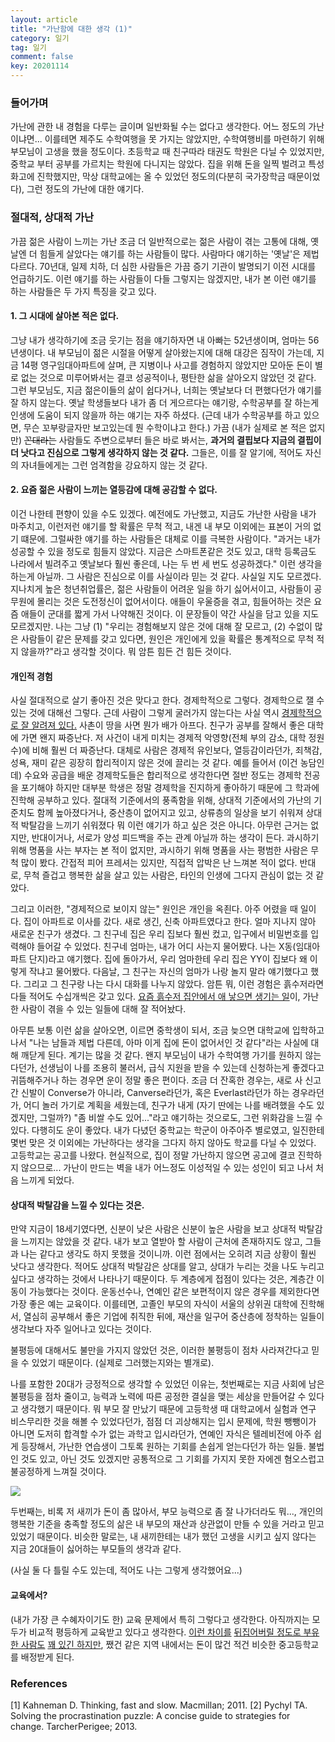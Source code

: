 ```yaml
---
layout: article
title: "가난함에 대한 생각 (1)"
category: 일기
tag: 일기
comment: false
key: 20201114
---
```


### 들어가며
가난에 관한 내 경험을 다루는 글이며 일반화될 수는 없다고 생각한다. 어느 정도의 가난이냐면... 이를테면 제주도 수학여행을 못 가지는 않았지만, 수학여행비를 마련하기 위해 부모님이 고생을 했을 정도이다. 초등학교 때 친구따라 태권도 학원은 다닐 수 있었지만, 중학교 부터 공부를 가르치는 학원에 다니지는 않았다. 집을 위해 돈을 일찍 벌려고 특성화고에 진학했지만, 막상 대학교에는 올 수 있었던 정도의(다분히 국가장학금 때문이었다), 그런 정도의 가난에 대한 얘기다.

### 절대적, 상대적 가난
가끔 젊은 사람이 느끼는 가난 조금 더 일반적으로는 젊은 사람이 겪는 고통에 대해, 옛날엔 더 힘들게 살았다는 얘기를 하는 사람들이 많다. 사람마다 얘기하는 '옛날'은 제법 다르다. 70년대, 일제 치하, 더 심한 사람들은 가끔 증기 기관이 발명되기 이전 시대를 언급하기도. 이런 얘기를 하는 사람들이 다들 그렇지는 않겠지만, 내가 본 이런 얘기를 하는 사람들은 두 가지 특징을 갖고 있다.

#### 1. 그 시대에 살아본 적은 없다.
그냥 내가 생각하기에 조금 웃기는 점을 얘기하자면 내 아빠는 52년생이며, 엄마는 56년생이다. 내 부모님이 젊은 시절을 어떻게 살아왔는지에 대해 대강은 짐작이 가는데, 지금 14평 영구임대아파트에 살며, 큰 지병이나 사고를 경험하지 않았지만 모아둔 돈이 별로 없는 것으로 미루어봐서는 결코 성공적이나, 평탄한 삶을 살아오지 않았던 것 같다. 그런 부모님도, 지금 젊은이들의 삶이 쉽다거나, 너희는 옛날보다 더 편했다던가 얘기를 잘 하지 않는다. 옛날 학생들보다 내가 좀 더 게으르다는 얘기랑, 수학공부를 잘 하는게 인생에 도움이 되지 않을까 하는 얘기는 자주 하셨다. (근데 내가 수학공부를 하고 있으면, 무슨 꼬부랑글자만 보고있는데 뭔 수학이냐고 한다.) 가끔 (내가 실제로 본 적은 없지만) ~~꼰대라는~~ 사람들도 주변으로부터 들은 바로 봐서는, **과거의 결핍보다 지금의 결핍이 더 낫다고 진심으로 그렇게 생각하지 않는 것 같다.** 그들은, 이를 잘 알기에, 적어도 자신의 자녀들에게는 그런 엄격함을 강요하지 않는 것 같다.

#### 2. 요즘 젊은 사람이 느끼는 열등감에 대해 공감할 수 없다.
이건 나한테 편향이 있을 수도 있겠다. 예전에도 가난했고, 지금도 가난한 사람을 내가 마주치고, 이런저런 얘기를 할 확률은 무척 적고, 내겐 내 부모 이외에는 표본이 거의 없기 떄문에. 그럴싸한 얘기를 하는 사람들은 대체로 이를 극복한 사람이다. "과거는 내가 성공할 수 있을 정도로 힘들지 않았다. 지금은 스마트폰같은 것도 있고, 대학 등록금도 나라에서 빌려주고 옛날보다 훨씬 좋은데, 나는 두 번 세 번도 성공하겠다." 이런 생각을 하는게 아닐까. 그 사람은 진심으로 이를 사실이라 믿는 것 같다. 사실일 지도 모르겠다. 지나치게 높은 청년취업률은, 젊은 사람들이 어려운 일을 하기 싫어서이고, 사람들이 공무원에 몰리는 것은 도전정신이 없어서이다. 애들이 우울증을 겪고, 힘들어하는 것은 요즘 애들이 군대를 짧게 가서 나약해진 것이다. 이 문장들이 약간 사실을 담고 있을 지도 모르겠지만. 나는 그냥 (1) "우리는 경험해보지 않은 것에 대해 잘 모르고, (2) 수없이 많은 사람들이 같은 문제를 갖고 있다면, 원인은 개인에게 있을 확률은 통계적으로 무척 적지 않을까?"라고 생각할 것이다. 뭐 암튼 힘든 건 힘든 것이다.


#### 개인적 경험
사실 절대적으로 살기 좋아진 것은 맞다고 한다. 경제학적으로 그렇다. 경제학으로 잴 수 있는 것에 대해선 그렇다. 근데 사람이 그렇게 굴러가지 않는다는 사실 역시 [경제학적으로 잘 알려져 있다.](https://www.nobelprize.org/prizes/economic-sciences/2002/kahneman/facts/) 사촌이 땅을 사면 뭔가 배가 아프다. 친구가 공부를 잘해서 좋은 대학에 가면 왠지 짜증난다. 저 사건이 내게 미치는 경제적 악영향(전체 부의 감소, 대학 정원 수)에 비해 훨씬 더 짜증난다. 대체로 사람은 경제적 유인보다, 열등감이라던가, 죄책감, 성욕, 재미 같은 굉장히 합리적이지 않은 것에 끌리는 것 같다. 예를 들어서 (이건 농담인데) 수요와 공급을 배운 경제학도들은 합리적으로 생각한다면 절반 정도는 경제학 전공을 포기해야 하지만 대부분 학생은 정말 경제학을 진지하게 좋아하기 때문에 그 학과에 진학해 공부하고 있다. 절대적 기준에서의 풍족함을 위해, 상대적 기준에서의 가난의 기준치도 함께 높아졌다거나, 중산층이 없어지고 있고, 상류층의 일상을 보기 쉬워져 상대적 박탈감을 느끼기 쉬워졌다 뭐 이런 얘기가 하고 싶은 것은 아니다. 아무런 근거는 없지만, 반대이거나, 서로가 양성 피드백을 주는 관계 아닐까 하는 생각이 든다. 과시하기 위해 명품을 사는 부자는 본 적이 없지만, 과시하기 위해 명품을 사는 평범한 사람은 무척 많이 봤다. 간접적 피어 프레셔는 있지만, 직접적 압박은 난 느껴본 적이 없다. 반대로, 무척 즐겁고 행복한 삶을 살고 있는 사람은, 타인의 인생에 그다지 관심이 없는 것 같았다.

그리고 이러한, "경제적으로 보이지 않는" 원인은 개인을 옥죈다. 아주 어렸을 때 일이다. 집이 아파트로 이사를 갔다. 새로 생긴, 신축 아파트였다고 한다. 얼마 지나지 않아 새로운 친구가 생겼다. 그 친구네 집은 우리 집보다 훨씬 컸고, 입구에서 비밀번호를 입력해야 들어갈 수 있었다. 친구네 엄마는, 내가 어디 사는지 물어봤다. 나는 X동(임대아파트 단지)라고 얘기했다. 집에 돌아가서, 우리 엄마한테 우리 집은 YY이 집보다 왜 이렇게 작냐고 물어봤다. 다음날, 그 친구는 자신의 엄마가 나랑 놀지 말라 얘기했다고 했다. 그리고 그 친구랑 나는 다시 대화를 나누지 않았다. 암튼 뭐, 이런 경험은 흙수저라면 다들 적어도 수십개씩은 갖고 있다. [요즘 흙수저 집안에서 애 낳으면 생기는 일](https://pann.nate.com/talk/355415247)이, 가난한 사람이 겪을 수 있는 일들에 대해 잘 적어놨다.

아무튼 보통 이런 삶을 살아오면, 이르면 중학생이 되서, 조금 늦으면 대학교에 입학하고 나서 "나는 남들과 제법 다른데, 아마 이게 집에 돈이 없어서인 것 같다"라는 사실에 대해 깨닫게 된다. 계기는 많을 것 같다. 왠지 부모님이 내가 수학여행 가기를 원하지 않는다던가, 선생님이 나를 조용히 불러서, 급식 지원을 받을 수 있는데 신청하는게 좋겠다고 귀뜸해주거나 하는 경우면 운이 정말 좋은 편이다. 조금 더 잔혹한 경우는, 새로 사 신고 간 신발이 Converse가 아니라, Canverse라던가, 혹은 Everlast라던가 하는 경우라던가, 어디 놀러 가기로 계획을 세웠는데, 친구가 내게 (자기 딴에는 나를 배려했을 수도 있겠지만, 그럴까?) "좀 비쌀 수도 있어..."라고 얘기하는 것으로도, 그런 위화감을 느낄 수 있다. 다행히도 운이 좋았다. 내가 다녔던 중학교는 학군이 아주아주 별로였고, 일진한테 몇번 맞은 것 이외에는 가난하다는 생각을 그다지 하지 않아도 학교를 다닐 수 있었다. 고등학교는 공고를 나왔다. 현실적으로, 집이 정말 가난하지 않으면 공고에 결코 진학하지 않으므로... 가난이 만드는 벽을 내가 어느정도 이성적일 수 있는 성인이 되고 나서 처음 느끼게 되었다.

#### 상대적 박탈감을 느낄 수 있다는 것은.

만약 지금이 18세기였다면, 신분이 낮은 사람은 신분이 높은 사람을 보고 상대적 박탈감을 느끼지는 않았을 것 같다. 내가 보고 열받아 할 사람이 근처에 존재하지도 않고, 그들과 나는 같다고 생각도 하지 못했을 것이니까. 이런 점에서는 오히려 지금 상황이 훨씬 낫다고 생각한다. 적어도 상대적 박탈감은 상대를 알고, 상대가 누리는 것을 나도 누리고 싶다고 생각하는 것에서 나타나기 때문이다. 두 계층에게 접점이 있다는 것은, 계층간 이동이 가능했다는 것이다. 운동선수나, 연예인 같은 보편적이지 않은 경우를 제외한다면 가장 좋은 예는 교육이다. 이를테면, 고졸인 부모의 자식이 서울의 상위권 대학에 진학해서, 열심히 공부해서 좋은 기업에 취직한 뒤에, 재산을 일구어 중산층에 정착하는 일들이 생각보다 자주 일어나고 있다는 것이다.

불평등에 대해서도 불만을 가지지 않았던 것은, 이러한 불평등이 점차 사라져간다고 믿을 수 있었기 때문이다. (실제로 그러했는지와는 별개로). 




나를 포함한 20대가 긍정적으로 생각할 수 있었던 이유는, 첫번째로는 지금 사회에 남은 불평등을 점차 줄이고, 능력과 노력에 따른 공정한 결실을 맺는 세상을 만들어갈 수 있다고 생각했기 때문이다. 뭐 부모 잘 만났기 때문에 고등학생 때 대학교에서 실험과 연구 비스무리한 것을 해볼 수 있었다던가, 점점 더 괴상해지는 입시 문제에, 학원 뺑뺑이가 아니면 도저히 합격할 수가 없는 과학고 입시라던가, 연예인 자식은 텔레비전에 아주 쉽게 등장해서, 가난한 연습생이 그토록 원하는 기회를 손쉽게 얻는다던가 하는 일들. 불법인 것도 있고, 아닌 것도 있겠지만 공통적으로 그 기회를 가지지 못한 자에겐 혐오스럽고 불공정하게 느껴질 것이다.

![](https://t1.daumcdn.net/cfile/tistory/99AFA8345C102CAC12)

두번째는, 비록 저 새끼가 돈이 좀 많아서, 부모 능력으로 좀 잘 나가더라도 뭐..., 개인의 행복한 기준을 충족할 정도의 삶은 내 부모의 재산과 상관없이 만들 수 있을 거라고 믿고 있었기 때문이다. 비슷한 말로는, 내 새끼한테는 내가 했던 고생을 시키고 싶지 않다는 지금 20대들이 싫어하는 부모들의 생각과 같다.

(사실 둘 다 틀릴 수도 있는데, 적어도 나는 그렇게 생각했어요...)




#### 교육에서?
(내가 가장 큰 수혜자이기도 한) 교육 문제에서 특히 그렇다고 생각한다. 아직까지는 모두가 비교적 평등하게 교육받고 있다고 생각한다. [이런 차이를](https://www.chosun.com/site/data/html_dir/2018/09/04/2018090402196.html) [뒤집어버릴 정도로 부유한 사람도](https://news.kbs.co.kr/news/view.do?ncd=4262825) [꽤 있긴 하지만](https://news.sbs.co.kr/news/endPage.do?news_id=N1005937552&plink=ORI&cooper=NAVER),
쨌건 같은 지역 내에서는 돈이 많건 적건 비슷한 중고등학교를 배정받게 된다.

### References
[1] Kahneman D. Thinking, fast and slow. Macmillan; 2011.
[2] Pychyl TA. Solving the procrastination puzzle: A concise guide to strategies for change. TarcherPerigee; 2013.
